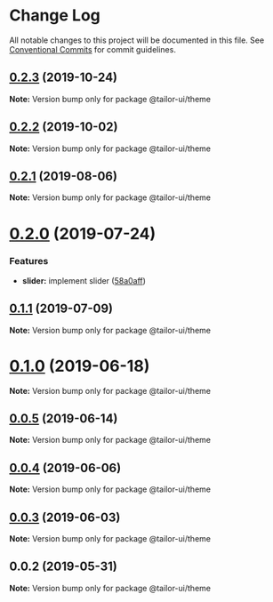 # Change Log

All notable changes to this project will be documented in this file.
See [Conventional Commits](https://conventionalcommits.org) for commit guidelines.

## [0.2.3](https://github.com/Yoctol/tailor-ui/compare/@tailor-ui/theme@0.2.2...@tailor-ui/theme@0.2.3) (2019-10-24)

**Note:** Version bump only for package @tailor-ui/theme





## [0.2.2](https://github.com/Yoctol/tailor-ui/compare/@tailor-ui/theme@0.2.1...@tailor-ui/theme@0.2.2) (2019-10-02)

**Note:** Version bump only for package @tailor-ui/theme





## [0.2.1](https://github.com/Yoctol/tailor-ui/compare/@tailor-ui/theme@0.2.0...@tailor-ui/theme@0.2.1) (2019-08-06)

**Note:** Version bump only for package @tailor-ui/theme





# [0.2.0](https://github.com/Yoctol/tailor-ui/compare/@tailor-ui/theme@0.1.1...@tailor-ui/theme@0.2.0) (2019-07-24)


### Features

* **slider:** implement slider ([58a0aff](https://github.com/Yoctol/tailor-ui/commit/58a0aff))





## [0.1.1](https://github.com/Yoctol/tailor-ui/compare/@tailor-ui/theme@0.1.0...@tailor-ui/theme@0.1.1) (2019-07-09)

**Note:** Version bump only for package @tailor-ui/theme





# [0.1.0](https://github.com/Yoctol/tailor-ui/compare/@tailor-ui/theme@0.0.5...@tailor-ui/theme@0.1.0) (2019-06-18)

**Note:** Version bump only for package @tailor-ui/theme





## [0.0.5](https://github.com/Yoctol/tailor-ui/compare/@tailor-ui/theme@0.0.4...@tailor-ui/theme@0.0.5) (2019-06-14)

**Note:** Version bump only for package @tailor-ui/theme





## [0.0.4](https://github.com/Yoctol/tailor-ui/compare/@tailor-ui/theme@0.0.3...@tailor-ui/theme@0.0.4) (2019-06-06)

**Note:** Version bump only for package @tailor-ui/theme





## [0.0.3](https://github.com/Yoctol/tailor-ui/compare/@tailor-ui/theme@0.0.2...@tailor-ui/theme@0.0.3) (2019-06-03)

**Note:** Version bump only for package @tailor-ui/theme





## 0.0.2 (2019-05-31)

**Note:** Version bump only for package @tailor-ui/theme
